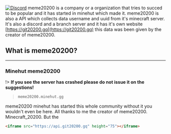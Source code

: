 <a href="https://discord.gg/c9xxRF7eFb"><img src="https://img.shields.io/discord/783309924171644938?color=5865F2&logo=discord&logoColor=white" alt="Discord" /></a>
meme20200 is a company or a organization that tries to succed to be popular and it has started in minehut which made it. meme20200 is also a API which collects data username and uuid from it's minecraft server. It's also a discord and a branch server and it has it's own website [https://git20200.gq](https://git20200.gq) this data was been given by the creator of meme20200.
## What is meme20200?
--- 
### Minehut meme20200
!> **If you see the server has crashed please do not issue it on the suggestions!**

> `meme20200.minehut.gg`

meme20200 minehut has started this whole community without it you wouldn't even be here. All thanks to me the creator of meme20200. Minecraft_20200. But the 
```HTML
<iframe src="https://api.git20200.gq" height="75"></iframe>

```

